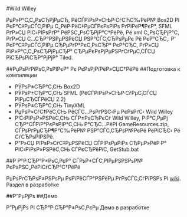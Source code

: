 ﻿#Wild Willey

РџР»Р°С‚С„РѕСЂРјРµСЂ, РёСЃРїРѕР»СЊР·СѓСЋС‰РёР№ Box2D РІ РєР°С‡РµСЃС‚РІРµ С„РёР·РёС‡РµСЃРєРѕРіРѕ РґРІРёР¶РєР°, SFML РґР»СЏ РІС‹РІРѕРґР° РёРЅС„РѕСЂРјР°С†РёРё, Рё xml С„РѕСЂРјР°С‚ РґР»СЏ С…СЂР°РЅРµРЅРёСЏ РЅР°СЃС‚СЂРѕРµРє Рё РєР°СЂС‚. Р’ РєР°С‡РµСЃС‚РІРµ СЂРµРґР°РєС‚РѕСЂР° РєР°СЂС‚ РґР»СЏ РїР»Р°С‚С„РѕСЂРјРµСЂР° СЂРµРєРѕРјРµРЅРґСѓРµС‚СЃСЏ РїСЂРѕРіСЂР°РјРјР° Tiled.

##РџРѕРґРіРѕС‚РѕРІРєР° Рє РєРѕРјРїРёР»СЏС†РёРё
##Подготовка к компиляции

* РЎРѕР±СЂР°С‚СЊ Box2D
* РЎРѕР±СЂР°С‚СЊ SFML (РёСЃРїРѕР»СЊР·СѓРµС‚СЃСЏ РІРµСЂСЃРёСЏ 2.2)
* РЎРѕР±СЂР°С‚СЊ TinyXML
* РџРѕР»СѓС‡РёС‚СЊ РёСЃС…РѕРґРЅС‹Рµ РєРѕРґС‹ Wild Willey
* Р’С‹РїРѕР»РЅРёС‚СЊ СЃР±РѕСЂРєСѓ Wild Willey, Р·Р°С‚РµРј СЂР°СЃРїР°РєРѕРІР°С‚СЊ Р°СЂС…РёРІ GameResources.zip, СЃРѕРґРµСЂР¶Р°С‰РёР№ РЅР°СЃС‚СЂРѕР№РєРё РёРіСЂС‹ Рё СѓСЂРѕРІРЅРё.
* Р”Р»СЏ РїРѕР»СѓС‡РµРЅРёСЏ СЃРІРѕРµРіРѕ СЂРµР»РёР·Р° РІС‹РїРѕР»РЅРёС‚СЊ СЃРєСЂРёРїС‚ GetStub.bat

##Р Р°Р·СЂР°Р±РѕС‚РєР° СЃРѕР±СЃС‚РІРµРЅРЅРѕР№ РєРѕРЅС„РёРіСѓСЂР°С†РёРё

РџРѕРґСЂРѕР±РЅРѕРµ РѕРїРёСЃР°РЅРёРµ РґРѕСЃС‚СѓРїРЅРѕ РІ [wiki](https://github.com/zzzzlzzzz/Wild-Willey/wiki).
Раздел в разработке

##Р”РµРјРѕ
##Демо

Р”РµРјРѕ РІ СЂР°Р·СЂР°Р±РѕС‚РєРµ
Демо в разработке

